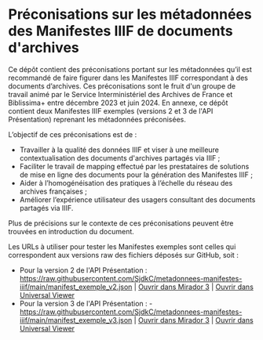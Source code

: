 # Préconisations sur les métadonnées des Manifestes IIIF de documents d'archives

Ce dépôt contient des préconisations portant sur les métadonnées qu’il est recommandé de faire figurer dans les Manifestes IIIF correspondant à des documents d’archives. Ces préconisations sont le fruit d'un groupe de travail animé par le Service Interministériel des Archives de France et Biblissima+ entre décembre 2023 et juin 2024. En annexe, ce dépôt contient deux Manifestes IIIF exemples (versions 2 et 3 de l'API Présentation) reprenant les métadonnées préconisées.

 L’objectif de ces préconisations est de :

- Travailler à la qualité des données IIIF et viser à une meilleure contextualisation des documents d'archives partagés via IIIF ;
- Faciliter le travail de mapping effectué par les prestataires de solutions de mise en ligne des documents pour la génération des Manifestes IIIF ;
- Aider à l’homogénéisation des pratiques à l’échelle du réseau des archives françaises ;
- Améliorer l’expérience utilisateur des usagers consultant des documents partagés via IIIF.

Plus de précisions sur le contexte de ces préconisations peuvent être trouvées en introduction du document.

Les URLs à utiliser pour tester les Manifestes exemples sont celles qui correspondent aux versions raw des fichiers déposés sur GitHub, soit :

- Pour la version 2 de l'API Présentation : https://raw.githubusercontent.com/SjdkC/metadonnees-manifestes-iiif/main/manifest_exemple_v2.json | [Ouvrir dans Mirador 3](https://projectmirador.org/embed/?iiif-content=https://raw.githubusercontent.com/SjdkC/metadonnees-manifestes-iiif/main/manifest_exemple_v2.json) | [Ouvrir dans Universal Viewer](https://uv-v3.netlify.app/#?c=&m=&s=&cv=&manifest=https%3A%2F%2Fraw.githubusercontent.com%2FSjdkC%2Fmetadonnees-manifestes-iiif%2Fmain%2Fmanifest_exemple_v2.json&xywh=-1151%2C-278%2C6143%2C5546)
- Pour la version 3 de l'API Présentation : -https://raw.githubusercontent.com/SjdkC/metadonnees-manifestes-iiif/main/manifest_exemple_v3.json | [Ouvrir dans Mirador 3](https://projectmirador.org/embed/?iiif-content=https://raw.githubusercontent.com/SjdkC/metadonnees-manifestes-iiif/main/manifest_exemple_v3.json) | [Ouvrir dans Universal Viewer](https://uv-v3.netlify.app/#?c=&m=&s=&cv=&manifest=https://raw.githubusercontent.com/SjdkC/metadonnees-manifestes-iiif/main/manifest_exemple_v3.json)
